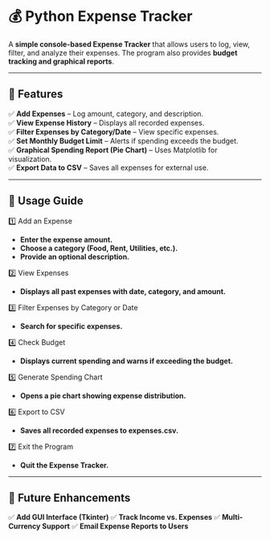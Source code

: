 # 💰 Python Expense Tracker

A **simple console-based Expense Tracker** that allows users to log, view, filter, and analyze their expenses. 
The program also provides **budget tracking and graphical reports**.

---

## 📌 Features
✅ **Add Expenses** – Log amount, category, and description.  
✅ **View Expense History** – Displays all recorded expenses.  
✅ **Filter Expenses by Category/Date** – View specific expenses.  
✅ **Set Monthly Budget Limit** – Alerts if spending exceeds the budget.  
✅ **Graphical Spending Report (Pie Chart)** – Uses Matplotlib for visualization.  
✅ **Export Data to CSV** – Saves all expenses for external use.  

---

## 📌 Usage Guide

1️⃣ Add an Expense
- **Enter the expense amount.**
- **Choose a category (Food, Rent, Utilities, etc.).**
- **Provide an optional description.**

2️⃣ View Expenses
- **Displays all past expenses with date, category, and amount.**
 
3️⃣ Filter Expenses by Category or Date
- **Search for specific expenses.**

4️⃣ Check Budget
- **Displays current spending and warns if exceeding the budget.**

5️⃣ Generate Spending Chart
- **Opens a pie chart showing expense distribution.**

6️⃣ Export to CSV
- **Saves all recorded expenses to expenses.csv.**

7️⃣ Exit the Program
- **Quit the Expense Tracker.**

---

## 📌 Future Enhancements

✅ **Add GUI Interface (Tkinter)**
✅ **Track Income vs. Expenses**
✅ **Multi-Currency Support**
✅ **Email Expense Reports to Users**
